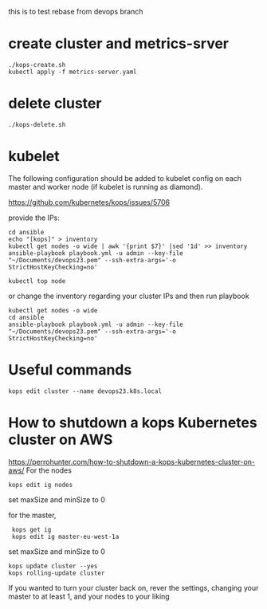 this is to test rebase from devops branch
# create cluster and metrics-srver
```commandline
./kops-create.sh
kubectl apply -f metrics-server.yaml
```
# delete cluster
```commandline
./kops-delete.sh
```
# kubelet
The following configuration should be added to kubelet config on each master and worker node (if kubelet is running as diamond).

https://github.com/kubernetes/kops/issues/5706

provide the IPs:
```commandline
cd ansible
echo "[kops]" > inventory
kubectl get nodes -o wide | awk '{print $7}' |sed '1d' >> inventory
ansible-playbook playbook.yml -u admin --key-file "~/Documents/devops23.pem" --ssh-extra-args='-o StrictHostKeyChecking=no'
```

```commandline
kubectl top node 
```
or change the inventory regarding your cluster IPs and then run playbook
```commandline
kubectl get nodes -o wide 
cd ansible
ansible-playbook playbook.yml -u admin --key-file "~/Documents/devops23.pem" --ssh-extra-args='-o StrictHostKeyChecking=no'
```
# Useful commands
```commandline
kops edit cluster --name devops23.k8s.local 
```
# How to shutdown a kops Kubernetes cluster on AWS
https://perrohunter.com/how-to-shutdown-a-kops-kubernetes-cluster-on-aws/
For the nodes
```commandline
kops edit ig nodes
```
set maxSize and minSize to 0

for the master,
```commandline
 kops get ig
 kops edit ig master-eu-west-1a   
```
set maxSize and minSize to 0
```commandline
kops update cluster --yes
kops rolling-update cluster
```
If you wanted to turn your cluster back on, rever the settings, changing your master to at least 1, and your nodes to your liking
